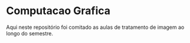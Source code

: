 # Computacao Grafica

Aqui neste repositório foi comitado as aulas de tratamento de imagem ao longo do semestre.
